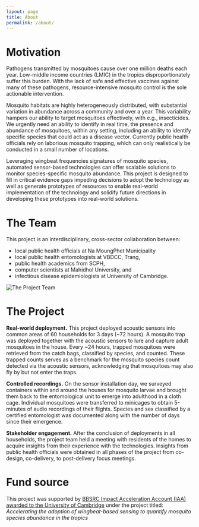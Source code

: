```yaml
---
layout: page
title: About
permalink: /about/
---
```


# Motivation

Pathogens transmitted by mosquitoes cause over one million deaths each year. Low-middle income countries (LMIC) in the tropics disproportionately suffer this burden. With the lack of safe and effective vaccines against many of these pathogens, resource-intensive mosquito control is the sole actionable intervention. 

Mosquito habitats are highly heterogeneously distributed, with substantial variation in abundance across a community and over a year. This variability hampers our ability to target mosquitoes effectively, with e.g., insecticides. We urgently need an ability to identify in real time, the presence and abundance of mosquitoes, within any setting, including an ability to identify specific species that could act as a disease vector. Currently public health officials rely on laborious mosquito trapping, which can only realistically be conducted in a small number of locations.

Leveraging wingbeat frequencies signatures of mosquito species, automated sensor-based technologies can offer scalable solutions to monitor species-specific mosquito abundance. This project is designed to fill in critical evidence gaps impeding decisions to adopt the technology as well as generate prototypes of resources to enable real-world implementation of the technology and solidify future directions in developing these prototypes into real-world solutions.


# The Team

This project is an interdisciplinary, cross-sector collaboration between:
- local public health officials at Na MoungPhet Municipality
- local public health entomologists at VBDCC, Trang,
- public health academics from SCPH,
- computer scientists at Mahidhol University, and
- infectious disease epidemiologists at University of Cambridge.

![The Project Team](team.jpg)

# The Project

**Real-world deployment.** This project deployed acoustic sensors into common areas of 60 households for 3 days (~72 hours). A mosquito trap was deployed together with the acoustic sensors to lure and capture adult mosquitoes in the house. Every ~24 hours, trapped mosquitoes were retrieved from the catch bags, classified by species, and counted. These trapped counts serves as a benchmark for the mosquito species count detected via the acoustic sensors, acknowledging that mosquitoes may also fly by but not enter the traps.

**Controlled recordings.** On the sensor installation day, we surveyed containers within and around the houses for mosquito larvae and brought them back to the entomological unit to emerge into adulthood in a cloth cage. Individual mosquitoes were transferred to minicages to obtain 5-minutes of audio recordings of their flights. Species and sex classified by a certified entomologist was documented along with the number of days since their emergence.

**Stakeholder engagement.** After the conclusion of deployments in all households, the project team held a meeting with residents of the homes to acquire insights from their experience with the technologies. Insights from public health officials were obtained in all phases of the project from co-design, co-delivery, to post-delivery focus meetings.



# Fund source

This project was supported by [BBSRC Impact Acceleration Account (IAA) awarded to the University of Cambridge](https://www.research-strategy.admin.cam.ac.uk/bbsrc-impact-acceleration-account-0) under the project titled: *Accelerating the adoption of wingbeat-based sensing to quantify
mosquito species abundance in the tropics*


